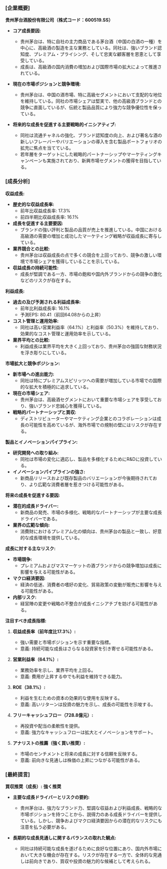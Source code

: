 ### [企業概要]

**贵州茅台酒股份有限公司（株式コード：600519.SS）**

- **コア成長要因:**
  - 贵州茅台は、特に自社の主力商品である茅台酒（中国の白酒の一種）を中心に、高級酒の製造を主な業務としている。同社は、強いブランド認知度、プレミアム・プライシング、そして忠実な顧客層を恩恵として享受している。
  - 成長は、高級酒の国内消費の増加および国際市場の拡大によって推進されている。

- **現在の市場ポジションと競争環境:**
  - 贵州茅台は、中国の酒市場、特に高級セグメントにおいて支配的な地位を維持している。同社の市場シェアは堅実で、他の高級酒ブランドとの競争に直面しているが、伝統と製品品質により強力な競争優位性を保っている。

- **将来的な成長を促進する主要戦略的イニシアティブ:**
  - 同社は流通チャネルの強化、ブランド認知度の向上、および著名な酒の新しいフレーバーやバリエーションの導入を含む製品ポートフォリオの拡充に焦点を当てている。
  - 若年層をターゲットにした戦略的パートナーシップやマーケティングキャンペーンも実施されており、新興市場セグメントの獲得を目指している。

### [成長分析]

**収益成長:**
- **歴史的な収益成長率:**
  - 前年比収益成長率: 17.3%
  - 前四半期比収益成長率: 16.1%
- **成長を促進する主要要因:**
  - ブランドの強い評判と製品の品質が売上を推進している。中国における高級酒の需要の増加と成功したマーケティング戦略が収益成長に寄与している。
- **業界競合との比較:**
  - 贵州茅台は収益成長の点で多くの競合を上回っており、競争の激しい環境で市場シェアを獲得していることを示している。
- **収益成長の持続可能性:**
  - 成長が堅調である一方、市場の飽和や国内外ブランドからの競争の激化などのリスクが存在する。

**利益成長:**
- **過去の及び予測される利益成長率:**
  - 前年比利益成長率: 16.1%
  - 予測EPS: 80.41（前回64.08からの上昇）
- **コスト管理と運用効率:**
  - 同社は高い営業利益率（64.1%）と利益率（50.3%）を維持しており、効果的なコスト管理と運用効率を示している。
- **業界平均との比較:**
  - 利益成長は業界平均を大きく上回っており、贵州茅台の強固な財務状況を浮き彫りにしている。

**市場拡大と競争ポジション:**
- **新市場への進出能力:**
  - 同社は特にプレミアムスピリッツへの需要が増加している市場での国際的な拡大を積極的に追求している。
- **現在の市場シェア:**
  - 贵州茅台は、高級酒セグメントにおいて重要な市場シェアを享受しており、強いブランド忠誠心を獲得している。
- **戦略的パートナーシップと買収:**
  - ディストリビューターやマーケティング企業とのコラボレーションは成長の可能性を高めているが、海外市場での規制の壁にはリスクが存在する。

**製品とイノベーションパイプライン:**
- **研究開発への取り組み:**
  - 同社は市場の変化に適応し、製品を多様化するためにR&Dに投資している。
- **イノベーションパイプラインの強さ:**
  - 新商品リリースおよび既存製品のバリエーションが今後期待されており、より広範な消費者層を惹きつける可能性がある。

**将来の成長を促進する要因:**
- **潜在的成長ドライバー:**
  - 新商品の発売、市場の多様化、戦略的なパートナーシップが主要な成長ドライバーである。
- **業界の広範な傾向:**
  - 消費財におけるプレミアム化の傾向は、贵州茅台の製品と一致し、好意的な成長環境を提供している。

**成長に対する主なリスク:**
- **市場競争:**
  - プレミアムおよびマスマーケットの酒ブランドからの競争増加は成長に影響を与える可能性がある。
- **マクロ経済要因:**
  - 経済の低迷、消費者の嗜好の変化、貿易政策の変動が販売に影響を与える可能性がある。
- **内部リスク:**
  - 経営陣の変更や戦略の不整合が成長イニシアチブを妨げる可能性がある。

**注目すべき成長指標:**
1. **収益成長率（前年度比17.3%）:**
   - 強い需要と市場ポジションを示す重要な指標。
   - 意義: 持続可能な成長はさらなる投資家を引き寄せる可能性がある。

2. **営業利益率（64.1%）:**
   - 業務効率を示し、業界平均を上回る。
   - 意義: 費用が上昇する中でも利益を維持できる能力。

3. **ROE（38.1%）:**
   - 利益を生むための資本の効果的な使用を反映する。
   - 意義: 高いリターンは投資の魅力を示し、成長の可能性を示唆する。

4. **フリーキャッシュフロー（728.8億元）:**
   - 再投資や配当の柔軟性を提供。
   - 意義: 強力なキャッシュフローは拡大とイノベーションをサポート。

5. **アナリストの推薦（強く買い推奨）:**
   - 市場のセンチメントと将来の成長に対する信頼を反映する。
   - 意義: 前向きな見通しは株価の上昇につながる可能性がある。

### [最終提言]
**買収推奨（成長）:** **強く推奨**

- **主要な成長ドライバーとリスクの要約:**
  - 贵州茅台は、強力なブランド力、堅調な収益および利益成長、戦略的な市場ポジションを持つことから、説得力のある成長ドライバーを提供している。しかし、競争およびマクロ経済要因からの潜在的なリスクにも注意を払う必要がある。

- **長期的な成長見通しに関するバランスの取れた観点:**
  - 同社は持続可能な成長を遂げるために良好な位置にあり、国内外市場において大きな機会が存在する。リスクが存在する一方で、全体的な見通しは前向きであり、買収や投資の魅力的な候補として考えられる。